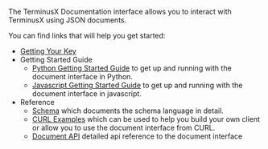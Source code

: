 The TerminusX Documentation interface allows you to interact with
TerminusX using JSON documents.

You can find links that will help you get started:

* [Getting Your Key](UI.md)
* Getting Started Guide
  - [Python Getting Started Guide](Start_With_Python.md) to get up and
    running with the document interface in Python.
  - [Javascript Getting Started Guide](Start_With_JS.md) to get up and
    running with the document interface in javascript.
* Reference
  - [Schema](reference/SCHEMA.md) which documents the schema language
    in detail.
  - [CURL Examples](reference/CURL.md) which can be used to help you
    build your own client or allow you to use the document interface
    from CURL.
  - [Document API](reference/DOCUMENT.md) detailed api reference to
    the document interface

